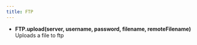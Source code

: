 ```yaml
---
title: FTP
---
```


* **FTP.upload(server, username, password, filename, remoteFilename)** Uploads a file to ftp